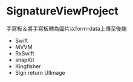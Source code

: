 # SignatureViewProject
手寫板＆將手寫板轉為圖片以form-data上傳至後端

- Swift
- MVVM
- RxSwift
- snapKit
- Kingfisher
- Sign return UIImage
